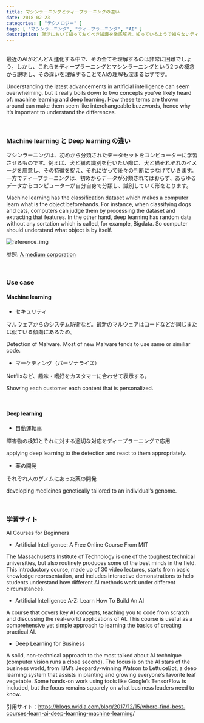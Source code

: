 ```yaml
---
title: マシンラーニングとディープラーニングの違い
date: 2018-02-23
categories: [ "テクノロジー" ]
tags: [ "マシンラーニング", "ディープラーニング", "AI" ]
description: 就活において知っておくべき知識を徹底解析。知っているようで知らないディープラーニングとマシンラーニングの違いを解説。
---
```


</br>
最近のAIがどんどん進化する中で、その全てを理解するのは非常に困難でしょう。しかし、これらをディープラーニングとマシンラーニングという2つの概念から説明し、その違いを理解することでAIの理解も深まるはずです。

Understanding the latest advancements in artificial intelligence can seem overwhelming, but it really boils down to two concepts you’ve likely heard of: machine learning and deep learning. How these terms are thrown around can make them seem like interchangeable buzzwords, hence why it’s important to understand the differences. 

</br>

### Machine learning と Deep learning の違い

マシンラーニングは、初めから分類されたデータセットをコンピューターに学習させるものです。例えば、犬と猫の識別を行いたい際に、犬と猫それぞれのイメージを用意し、その特徴を捉え、それに従って後々の判断につなげていきます。一方でディープラーニングは、初めからデータが分類されてはおらず、あらゆるデータからコンピューターが自分自身で分類し、識別していく形をとります。

Machine learning has the classification dataset which makes a computer learn what is the object beforehands. For instance, when classifying dogs and cats, computers can judge them by processing the dataset and extracting that features. In the other hand, deep learning has random data without any sortation which is called, for example, Bigdata. So computer should understand what object is by itself. 

<img src="https://cdn-images-1.medium.com/max/800/1*ZX05x1xYgaVoa4Vn2kKS9g.png" alt="reference_img">

参照:<a href="https://medium.com/swlh/ill-tell-you-why-deep-learning-is-so-popular-and-in-demand-5aca72628780"> A medium corporation</img></a>

</br>

### Use case

#### Machine learning 

- セキュリティ

マルウェアからのシステム防衛など。最新のマルウェアはコードなどが同じまたは似ている傾向にあるため。

Detection of Malware. Most of new Malware tends to use same or similiar code.

- マーケティング（パーソナライズ）

Netflixなど、趣味・嗜好をカスタマーに合わせて表示する。

Showing each customer each content that is personalized.

</br>

#### Deep learning

- 自動運転車

障害物の検知とそれに対する適切な対応をディープラーニングで応用

applying deep learning to the detection and react to them appropriately.

- 薬の開発

それぞれ人のゲノムにあった薬の開発

developing medicines genetically tailored to an individual’s genome.

</br>

### 学習サイト

AI Courses for Beginners

- Artificial Intelligence: A Free Online Course From MIT

The Massachusetts Institute of Technology is one of the toughest technical universities, but also routinely produces some of the best minds in the field. This introductory course, made up of 30 video lectures, starts from basic knowledge representation, and includes interactive demonstrations to help students understand how different AI methods work under different circumstances.

- Artificial Intelligence A-Z: Learn How To Build An AI

A course that covers key AI concepts, teaching you to code from scratch and discussing the real-world applications of AI. This course is useful as a comprehensive yet simple approach to learning the basics of creating practical AI.

- Deep Learning for Business

A solid, non-technical approach to the most talked about AI technique (computer vision runs a close second). The focus is on the AI stars of the business world, from IBM’s Jeopardy-winning Watson to LettuceBot, a deep learning system that assists in planting and growing everyone’s favorite leaf vegetable. Some hands-on work using tools like Google’s TensorFlow is included, but the focus remains squarely on what business leaders need to know.

引用サイト：https://blogs.nvidia.com/blog/2017/12/15/where-find-best-courses-learn-ai-deep-learning-machine-learning/